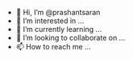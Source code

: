 - 👋 Hi, I’m @prashantsaran
- 👀 I’m interested in ...
- 🌱 I’m currently learning ...
- 💞️ I’m looking to collaborate on ...
- 📫 How to reach me ...

<!---
prashantsaran/prashantsaran is a ✨ special ✨ repository because its `README.md` (this file) appears on your GitHub profile.
You can click the Preview link to take a look at your changes.
--->
